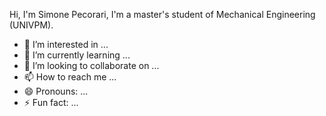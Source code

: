 Hi, I'm Simone Pecorari, I'm a master's student of Mechanical Engineering (UNIVPM). 

- 👀 I’m interested in ...
- 🌱 I’m currently learning ...
- 💞️ I’m looking to collaborate on ...
- 📫 How to reach me ...
- 😄 Pronouns: ...
- ⚡ Fun fact: ...

<!---
SimoPecoS/SimoPecoS is a ✨ special ✨ repository because its `README.md` (this file) appears on your GitHub profile.
You can click the Preview link to take a look at your changes.
--->
